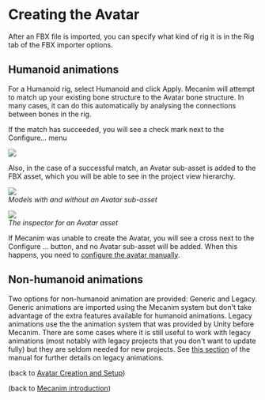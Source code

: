 Creating the Avatar
===================


After an FBX file is imported, you can specify what kind of rig it is in the <span class=inspector>Rig</span> tab of the <span class=inspector>FBX importer options</span>. 

Humanoid animations
-------------------

For a Humanoid rig, select <span class=menu>Humanoid</span> and click <span class=menu>Apply</span>. Mecanim will attempt to match up your existing bone structure to the Avatar bone structure. In many cases, it can do this automatically by analysing the connections between bones in the rig.

If the match has succeeded, you will see a check mark next to the <span class=menu>Configure...</span> menu


![](http://docwiki.hq.unity3d.com/uploads/Main/MecanimImporterRigTab.png)  

Also, in the case of a successful match, an Avatar sub-asset is added to the FBX asset, which you will be able to see in the project view hierarchy. 

![](http://docwiki.hq.unity3d.com/uploads/Main/MecanimFBXNoAvatar.png)  
_Models with and without an Avatar sub-asset_


![](http://docwiki.hq.unity3d.com/uploads/Main/MecanimAvatarCreated.png)  
_The inspector for an Avatar asset_

If Mecanim was unable to create the Avatar, you will see a cross next to the <span class=menu>Configure ...</span> button, and no Avatar sub-asset will be added. When this happens, you need to [configure the avatar manually](ConfiguringtheAvatar.md).

Non-humanoid animations
-----------------------


Two options for non-humanoid animation are provided: <span class=keyword>Generic</span> and <span class=keyword>Legacy</span>. Generic animations are imported using the Mecanim system but don't take advantage of the extra features available for humanoid animations. Legacy animations use the the animation system that was provided by Unity before Mecanim. There are some cases where it is still useful to work with legacy animations (most notably with legacy projects that you don't want to update fully) but they are seldom needed for new projects. See [this section](Animations40.md) of the manual for further details on legacy animations.

(back to [Avatar Creation and Setup](AvatarCreationandSetup.md))

(back to [Mecanim introduction](MecanimAnimationSystem.md))

